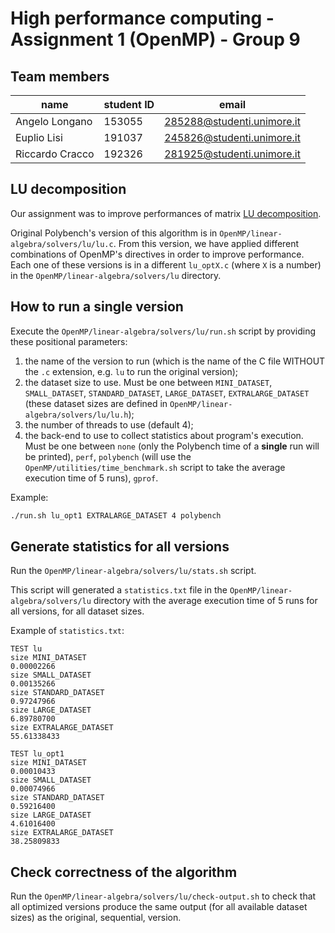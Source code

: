 # High performance computing - Assignment 1 (OpenMP) - Group 9

## Team members

name | student ID | email
---- | ---------- | -----
Angelo Longano | 153055 | 285288@studenti.unimore.it
Euplio Lisi | 191037 | 245826@studenti.unimore.it
Riccardo Cracco | 192326 | 281925@studenti.unimore.it

## LU decomposition

Our assignment was to improve performances of matrix [LU decomposition](https://en.wikipedia.org/w/index.php?title=LU_decomposition&oldid=1185770152).

Original Polybench's version of this algorithm is in `OpenMP/linear-algebra/solvers/lu/lu.c`. From this version, we have applied different combinations of OpenMP's directives in order to improve performance. Each one of these versions is in a different `lu_optX.c` (where `X` is a number) in the `OpenMP/linear-algebra/solvers/lu` directory.

## How to run a single version

Execute the `OpenMP/linear-algebra/solvers/lu/run.sh` script by providing these positional parameters:
1. the name of the version to run (which is the name of the C file WITHOUT the `.c` extension, e.g. `lu` to run the original version);
2. the dataset size to use. Must be one between `MINI_DATASET`, `SMALL_DATASET`, `STANDARD_DATASET`, `LARGE_DATASET`, `EXTRALARGE_DATASET` (these dataset sizes are defined in `OpenMP/linear-algebra/solvers/lu/lu.h`);
3. the number of threads to use (default 4);
4. the back-end to use to collect statistics about program's execution. Must be one between `none` (only the Polybench time of a **single** run will be printed), `perf`, `polybench` (will use the `OpenMP/utilities/time_benchmark.sh` script to take the average execution time of 5 runs), `gprof`.

Example:

``` bash
./run.sh lu_opt1 EXTRALARGE_DATASET 4 polybench
```

## Generate statistics for **all** versions

Run the `OpenMP/linear-algebra/solvers/lu/stats.sh` script.

This script will generated a `statistics.txt` file in the `OpenMP/linear-algebra/solvers/lu` directory with the average execution time of 5 runs for all versions, for all dataset sizes.

Example of `statistics.txt`:

```
TEST lu
size MINI_DATASET
0.00002266
size SMALL_DATASET
0.00135266
size STANDARD_DATASET
0.97247966
size LARGE_DATASET
6.89780700
size EXTRALARGE_DATASET
55.61338433

TEST lu_opt1
size MINI_DATASET
0.00010433
size SMALL_DATASET
0.00074966
size STANDARD_DATASET
0.59216400
size LARGE_DATASET
4.61016400
size EXTRALARGE_DATASET
38.25809833
```

## Check correctness of the algorithm

Run the `OpenMP/linear-algebra/solvers/lu/check-output.sh` to check that all optimized versions produce the same output (for all available dataset sizes) as the original, sequential, version.   

